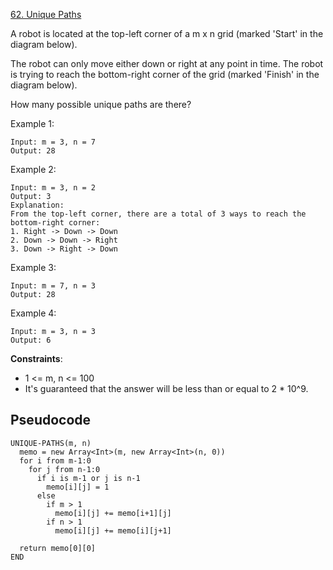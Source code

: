 [62. Unique Paths](https://leetcode.com/problems/unique-paths/)

A robot is located at the top-left corner of a m x n grid (marked 'Start' in the diagram below).

The robot can only move either down or right at any point in time. The robot is trying to reach the bottom-right corner of the grid (marked 'Finish' in the diagram below).

How many possible unique paths are there?

Example 1:

```
Input: m = 3, n = 7
Output: 28
```

Example 2:

```
Input: m = 3, n = 2
Output: 3
Explanation:
From the top-left corner, there are a total of 3 ways to reach the bottom-right corner:
1. Right -> Down -> Down
2. Down -> Down -> Right
3. Down -> Right -> Down
```

Example 3:

```
Input: m = 7, n = 3
Output: 28
```

Example 4:

```
Input: m = 3, n = 3
Output: 6
```

**Constraints**:

-   1 <= m, n <= 100
-   It's guaranteed that the answer will be less than or equal to 2 \* 10^9.

## Pseudocode

```
UNIQUE-PATHS(m, n)
  memo = new Array<Int>(m, new Array<Int>(n, 0))
  for i from m-1:0
    for j from n-1:0
      if i is m-1 or j is n-1
        memo[i][j] = 1
      else
        if m > 1
          memo[i][j] += memo[i+1][j]
        if n > 1
          memo[i][j] += memo[i][j+1]

  return memo[0][0]
END
```
